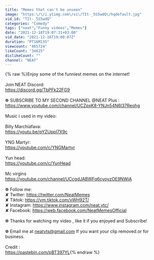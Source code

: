 ```yaml
---
title: "Memes that can't be unseen"
image: "https:\/\/i.ytimg.com\/vi\/TIt-_5S5wdQ\/hqdefault.jpg"
vid_id: "TIt-_5S5wdQ"
categories: "Comedy"
tags: ["neat","Funny videos","Memes"]
date: "2021-12-18T19:07:31+03:00"
vid_date: "2021-12-16T19:00:07Z"
duration: "PT16M13S"
viewcount: "465724"
likeCount: "34625"
dislikeCount: ""
channel: "NEAT"
---
```

{% raw %}Enjoy some of the funniest memes on the internet!<br /><br />Join NEAT Discord:<br /> <a rel="nofollow" target="blank" href="https://discord.gg/TbPFk22FG9">https://discord.gg/TbPFk22FG9</a> <br /><br />❁ SUBSCRIBE TO MY SECOND CHANNEL    @NEAT Plus    :<br /><a rel="nofollow" target="blank" href="https://www.youtube.com/channel/UCZpxK8-YNJn54N6I37Reohg">https://www.youtube.com/channel/UCZpxK8-YNJn54N6I37Reohg</a><br /><br />Music i used in my video:<br /><br /> Billy Marchiafava:<br /><a rel="nofollow" target="blank" href="https://youtu.be/qYZUppI7X9c">https://youtu.be/qYZUppI7X9c</a><br /><br />YNG Martyr:<br /><a rel="nofollow" target="blank" href="https://youtube.com/c/YNGMartyr">https://youtube.com/c/YNGMartyr</a><br /><br />Yun head:<br /><a rel="nofollow" target="blank" href="https://youtube.com/c/YunHead">https://youtube.com/c/YunHead</a><br /><br />Mc virgins<br /><a rel="nofollow" target="blank" href="https://youtube.com/channel/UCcgdJABWFq6cyoyzOE9NWiA">https://youtube.com/channel/UCcgdJABWFq6cyoyzOE9NWiA</a><br /><br /> ❁ Follow me:<br />✘ Twitter: <a rel="nofollow" target="blank" href="https://twitter.com/NeatMemes">https://twitter.com/NeatMemes</a><br />✘ Tiktok: <a rel="nofollow" target="blank" href="https://vm.tiktok.com/xWH92T/">https://vm.tiktok.com/xWH92T/</a><br />✘ Instagram: <a rel="nofollow" target="blank" href="https://www.instagram.com/neat.ytc/">https://www.instagram.com/neat.ytc/</a><br />✘ Facebook: <a rel="nofollow" target="blank" href="https://web.facebook.com/NeatMemesOfficial">https://web.facebook.com/NeatMemesOfficial</a><br /><br /> ❁ Thanks for watching my video , like it if you enjoyed and Subscribe!<br /><br /> ❁ Email me at neatyts@gmail.com If you want your clip removed.or for business.<br /><br />Credit :<br /><a rel="nofollow" target="blank" href="https://pastebin.com/pBT397YL">https://pastebin.com/pBT397YL</a>{% endraw %}
